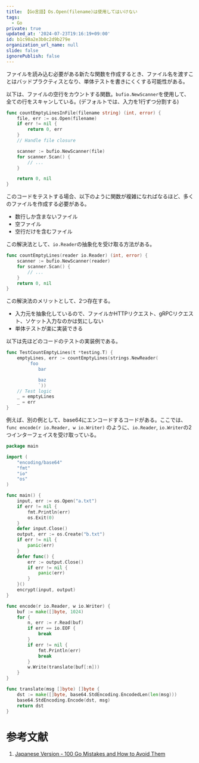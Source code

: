 ```yaml
---
title: 【Go言語】Os.Open(filename)は使用してはいけない
tags:
  - Go
private: true
updated_at: '2024-07-23T19:16:19+09:00'
id: b1c98a2e3b0c2d9b279e
organization_url_name: null
slide: false
ignorePublish: false
---
```

ファイルを読み込む必要がある新たな関数を作成するとき、ファイル名を渡すことはバッドプラクティスとなり、単体テストを書きにくくする可能性がある。

以下は、ファイルの空行をカウントする関数。`bufio.NewScanner`を使用して、全ての行をスキャンしている。(デフォルトでは、入力を1行ずつ分割する)

```go
func countEmptyLinesInFile(filename string) (int, error) {
	file, err := os.Open(filename)
	if err != nil {
		return 0, err
	}
	// Handle file closure

	scanner := bufio.NewScanner(file)
	for scanner.Scan() {
		// ...
	}

	return 0, nil
}
```

このコードをテストする場合、以下のように関数が複雑になればなるほど、多くのファイルを作成する必要がある。

* 数行しか含まないファイル
* 空ファイル
* 空行だけを含むファイル

この解決法として、`io.Reader`の抽象化を受け取る方法がある。


```go
func countEmptyLines(reader io.Reader) (int, error) {
	scanner := bufio.NewScanner(reader)
	for scanner.Scan() {
		// ...
	}
	return 0, nil
}
```

この解決法のメリットとして、2つ存在する。

* 入力元を抽象化しているので、ファイルかHTTPリクエスト、gRPCリクエスト、ソケット入力なのかは気にしない
* 単体テストが楽に実装できる

以下は先ほどのコードのテストの実装例である。

```go
func TestCountEmptyLines(t *testing.T) {
	emptyLines, err := countEmptyLines(strings.NewReader(
		`foo
			bar

			baz
			`))
	// Test logic
	_ = emptyLines
	_ = err
}
```


例えば、別の例として、base64にエンコードするコードがある。ここでは、`func encode(r io.Reader, w io.Writer)` のように、`io.Reader`, `io.Writer`の2つインターフェイスを受け取っている。

```go
package main

import (
	"encoding/base64"
	"fmt"
	"io"
	"os"
)

func main() {
	input, err := os.Open("a.txt")
	if err != nil {
		fmt.Println(err)
		os.Exit(0)
	}
	defer input.Close()
	output, err := os.Create("b.txt")
	if err != nil {
		panic(err)
	}
	defer func() {
		err := output.Close()
		if err != nil {
			panic(err)
		}
	}()
	encrypt(input, output)
}

func encode(r io.Reader, w io.Writer) {
	buf := make([]byte, 1024)
	for {
		n, err := r.Read(buf)
		if err == io.EOF {
			break
		}
		if err != nil {
			fmt.Println(err)
			break
		}
		w.Write(translate(buf[:n]))
	}
}

func translate(msg []byte) []byte {
	dst := make([]byte, base64.StdEncoding.EncodedLen(len(msg)))
	base64.StdEncoding.Encode(dst, msg)
	return dst
}
```




# 参考文献

1. [Japanese Version - 100 Go Mistakes and How to Avoid Them](https://100go.co/ja/)
